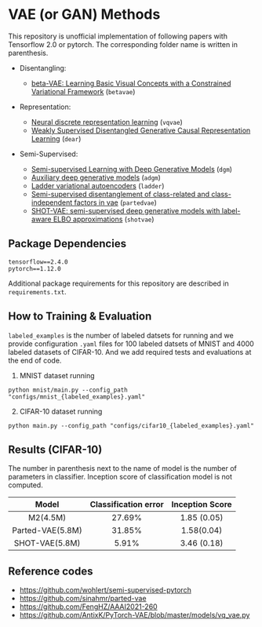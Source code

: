 # VAE (or GAN) Methods

This repository is unofficial implementation of following papers with Tensorflow 2.0 or pytorch. The corresponding folder name is written in parenthesis.

- Disentangling:
  - [beta-VAE: Learning Basic Visual Concepts with a Constrained Variational Framework](https://openreview.net/forum?id=Sy2fzU9gl) (`betavae`)

- Representation:
  - [Neural discrete representation learning](https://proceedings.neurips.cc/paper/2017/file/7a98af17e63a0ac09ce2e96d03992fbc-Paper.pdf) (`vqvae`)
  - [Weakly Supervised Disentangled Generative Causal Representation Learning](https://arxiv.org/abs/2010.02637) (`dear`)

- Semi-Supervised:
  - [Semi-supervised Learning with Deep Generative Models](https://proceedings.neurips.cc/paper/2014/hash/d523773c6b194f37b938d340d5d02232-Abstract.html) (`dgm`)
  - [Auxiliary deep generative models](http://proceedings.mlr.press/v48/maaloe16.html) (`adgm`)
  - [Ladder variational autoencoders](https://proceedings.neurips.cc/paper/2016/file/6ae07dcb33ec3b7c814df797cbda0f87-Paper.pdf) (`ladder`)
  - [Semi-supervised disentanglement of class-related and class-independent factors in vae](https://arxiv.org/pdf/2102.00892.pdf) (`partedvae`)
  - [SHOT-VAE: semi-supervised deep generative models with label-aware ELBO approximations](https://www.aaai.org/AAAI21Papers/AAAI-260.FengHZ.pdf) (`shotvae`)

## Package Dependencies

```setup
tensorflow==2.4.0
pytorch==1.12.0
```
Additional package requirements for this repository are described in `requirements.txt`.

## How to Training & Evaluation  

`labeled_examples` is the number of labeled datsets for running and we provide configuration `.yaml` files for 100 labeled datsets of MNIST and 4000 labeled datasets of CIFAR-10. And we add required tests and evaluations at the end of code.

1. MNIST dataset running

```
python mnist/main.py --config_path "configs/mnist_{labeled_examples}.yaml"
```   

2. CIFAR-10 dataset running

```
python main.py --config_path "configs/cifar10_{labeled_examples}.yaml"
```   

## Results (CIFAR-10)

The number in parenthesis next to the name of model is the number of parameters in classifier. Inception score of classification model is not computed.

|       Model      | Classification error | Inception Score |
|:----------------:|:--------------------:|:---------------:|
| M2(4.5M)         |               27.69% |     1.85 (0.05) |
| Parted-VAE(5.8M) |               31.85% |      1.58(0.04) |
| SHOT-VAE(5.8M)   |                5.91% |     3.46 (0.18) |

## Reference codes

- https://github.com/wohlert/semi-supervised-pytorch
- https://github.com/sinahmr/parted-vae
- https://github.com/FengHZ/AAAI2021-260
- https://github.com/AntixK/PyTorch-VAE/blob/master/models/vq_vae.py

